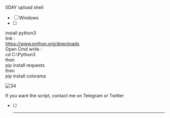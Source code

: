 0DAY upload shell 


- [ ]  Windows
- [ ]  
install python3 <br>
link :<br>
https://www.python.org/downloads<br>
Open Cmd write :<br> 
cd C:\Python3 <br>
then<br>
pip install requests<br>
then<br>
pip install colorama<br>

![34](https://user-images.githubusercontent.com/72355033/122796114-b2cbf280-d2c6-11eb-96c8-c53f3d16dcf1.jpg)







If you want the script, contact me on Telegram or Twitter

- [ ] ****
